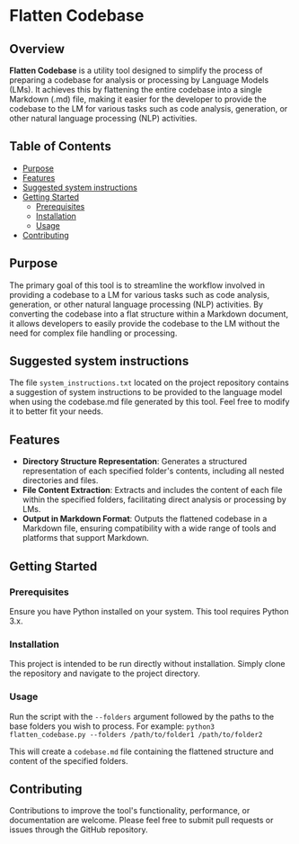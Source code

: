 # Flatten Codebase

## Overview

**Flatten Codebase** is a utility tool designed to simplify the process of preparing a codebase for analysis or processing by Language Models (LMs). It achieves this by flattening the entire codebase into a single Markdown (.md) file, making it easier for the developer to provide the codebase to the LM for various tasks such as code analysis, generation, or other natural language processing (NLP) activities.

## Table of Contents

- [Purpose](#purpose)
- [Features](#features)
- [Suggested system instructions](#suggested-system-instructions)
- [Getting Started](#getting-started)
  - [Prerequisites](#prerequisites)
  - [Installation](#installation)
  - [Usage](#usage)
- [Contributing](#contributing)

## Purpose

The primary goal of this tool is to streamline the workflow involved in providing a codebase to a LM for various tasks such as code analysis, generation, or other natural language processing (NLP) activities. By converting the codebase into a flat structure within a Markdown document, it allows developers to easily provide the codebase to the LM without the need for complex file handling or processing.

## Suggested system instructions
The file `system_instructions.txt` located on the project repository contains a suggestion of system instructions to be provided to the language model when using the codebase.md file generated by this tool. Feel free to modify it to better fit your needs.

## Features

- **Directory Structure Representation**: Generates a structured representation of each specified folder's contents, including all nested directories and files.
- **File Content Extraction**: Extracts and includes the content of each file within the specified folders, facilitating direct analysis or processing by LMs.
- **Output in Markdown Format**: Outputs the flattened codebase in a Markdown file, ensuring compatibility with a wide range of tools and platforms that support Markdown.

## Getting Started

### Prerequisites

Ensure you have Python installed on your system. This tool requires Python 3.x.

### Installation

This project is intended to be run directly without installation. Simply clone the repository and navigate to the project directory.

### Usage

Run the script with the `--folders` argument followed by the paths to the base folders you wish to process. For example:
`python3 flatten_codebase.py --folders /path/to/folder1 /path/to/folder2`


This will create a `codebase.md` file containing the flattened structure and content of the specified folders.

## Contributing

Contributions to improve the tool's functionality, performance, or documentation are welcome. Please feel free to submit pull requests or issues through the GitHub repository.